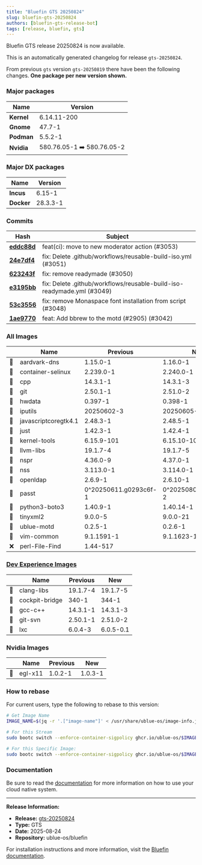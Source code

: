 ```yaml
---
title: "Bluefin GTS 20250824"
slug: bluefin-gts-20250824
authors: [bluefin-gts-release-bot]
tags: [release, bluefin, gts]
---
```


Bluefin GTS release 20250824 is now available.

<!--truncate-->

This is an automatically generated changelog for release `gts-20250824`.

From previous `gts` version `gts-20250819` there have been the following changes. **One package per new version shown.**

### Major packages
| Name | Version |
| --- | --- |
| **Kernel** | 6.14.11-200 |
| **Gnome** | 47.7-1 |
| **Podman** | 5.5.2-1 |
| **Nvidia** | 580.76.05-1 ➡️ 580.76.05-2 |

### Major DX packages
| Name | Version |
| --- | --- |
| **Incus** | 6.15-1 |
| **Docker** | 28.3.3-1 |

### Commits
| Hash | Subject |
| --- | --- |
| **[eddc88d](https://github.com/ublue-os/bluefin/commit/eddc88d110271da03b69dcdda47373b2063bfbd9)** | feat(ci): move to new moderator action (#3053) |
| **[24e7df4](https://github.com/ublue-os/bluefin/commit/24e7df4b46822b7c9e0ee95906594ff1d24518f5)** | fix: Delete .github/workflows/reusable-build-iso.yml (#3051) |
| **[623243f](https://github.com/ublue-os/bluefin/commit/623243fa7d959f793e0c8e73d71360fc4a4dc90b)** | fix: remove readymade (#3050) |
| **[e3195bb](https://github.com/ublue-os/bluefin/commit/e3195bb6a26f8f6ff3c6345747868b95337d05a2)** | fix: Delete .github/workflows/reusable-build-iso-readymade.yml (#3049) |
| **[53c3556](https://github.com/ublue-os/bluefin/commit/53c3556e699522e1695c8e3bcce4d808e8021f7d)** | fix: remove Monaspace font installation from script (#3048) |
| **[1ae9770](https://github.com/ublue-os/bluefin/commit/1ae97704f604aa47b77e645de73f463bd0e517ce)** | feat: Add bbrew to the motd (#2905) (#3042) |

### All Images
| | Name | Previous | New |
| --- | --- | --- | --- |
| 🔄 | aardvark-dns | 1.15.0-1 | 1.16.0-1 |
| 🔄 | container-selinux | 2.239.0-1 | 2.240.0-1 |
| 🔄 | cpp | 14.3.1-1 | 14.3.1-3 |
| 🔄 | git | 2.50.1-1 | 2.51.0-2 |
| 🔄 | hwdata | 0.397-1 | 0.398-1 |
| 🔄 | iputils | 20250602-3 | 20250605-1 |
| 🔄 | javascriptcoregtk4.1 | 2.48.3-1 | 2.48.5-1 |
| 🔄 | just | 1.42.3-1 | 1.42.4-1 |
| 🔄 | kernel-tools | 6.15.9-101 | 6.15.10-100 |
| 🔄 | llvm-libs | 19.1.7-4 | 19.1.7-5 |
| 🔄 | nspr | 4.36.0-9 | 4.37.0-1 |
| 🔄 | nss | 3.113.0-1 | 3.114.0-1 |
| 🔄 | openldap | 2.6.9-1 | 2.6.10-1 |
| 🔄 | passt | 0^20250611.g0293c6f-1 | 0^20250805.g309eefd-2 |
| 🔄 | python3-boto3 | 1.40.9-1 | 1.40.14-1 |
| 🔄 | tinyxml2 | 9.0.0-5 | 9.0.0-21 |
| 🔄 | ublue-motd | 0.2.5-1 | 0.2.6-1 |
| 🔄 | vim-common | 9.1.1591-1 | 9.1.1623-1 |
| ❌ | perl-File-Find | 1.44-517 | |

### [Dev Experience Images](https://docs.projectbluefin.io/bluefin-dx)
| | Name | Previous | New |
| --- | --- | --- | --- |
| 🔄 | clang-libs | 19.1.7-4 | 19.1.7-5 |
| 🔄 | cockpit-bridge | 340-1 | 344-1 |
| 🔄 | gcc-c++ | 14.3.1-1 | 14.3.1-3 |
| 🔄 | git-svn | 2.50.1-1 | 2.51.0-2 |
| 🔄 | lxc | 6.0.4-3 | 6.0.5-0.1 |

### Nvidia Images
| | Name | Previous | New |
| --- | --- | --- | --- |
| 🔄 | egl-x11 | 1.0.2-1 | 1.0.3-1 |



### How to rebase
For current users, type the following to rebase to this version:
```bash
# Get Image Name
IMAGE_NAME=$(jq -r '.["image-name"]' < /usr/share/ublue-os/image-info.json)

# For this Stream
sudo bootc switch --enforce-container-sigpolicy ghcr.io/ublue-os/$IMAGE_NAME:gts

# For this Specific Image:
sudo bootc switch --enforce-container-sigpolicy ghcr.io/ublue-os/$IMAGE_NAME:gts-20250824
```

### Documentation
Be sure to read the [documentation](https://docs.projectbluefin.io/) for more information
on how to use your cloud native system.

---

**Release Information:**
- **Release:** [gts-20250824](https://github.com/ublue-os/bluefin/releases/tag/gts-20250824)
- **Type:** GTS
- **Date:** 2025-08-24
- **Repository:** ublue-os/bluefin

For installation instructions and more information, visit the [Bluefin documentation](https://docs.projectbluefin.io/).
